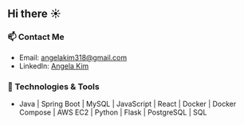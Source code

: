 ## Hi there ☀️

### 📫 Contact Me

- Email: [angelakim318@gmail.com](mailto:angelakim318@gmail.com)
- LinkedIn: [Angela Kim](https://www.linkedin.com/in/angelakim318/)

### 🔧 Technologies & Tools

- Java | Spring Boot | MySQL | JavaScript | React | Docker | Docker Compose | AWS EC2 | Python | Flask | PostgreSQL | SQL
